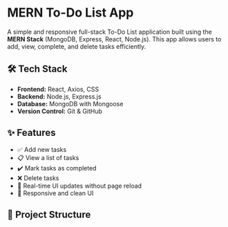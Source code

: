 # MERN To-Do List App

A simple and responsive full-stack To-Do List application built using the **MERN Stack** (MongoDB, Express, React, Node.js). This app allows users to add, view, complete, and delete tasks efficiently.

## 🛠️ Tech Stack

- **Frontend:** React, Axios, CSS
- **Backend:** Node.js, Express.js
- **Database:** MongoDB with Mongoose
- **Version Control:** Git & GitHub

## ✨ Features

- ✅ Add new tasks
- 📋 View a list of tasks
- ✔️ Mark tasks as completed
- ❌ Delete tasks
- 🔄 Real-time UI updates without page reload
- 🎨 Responsive and clean UI

## 📁 Project Structure

